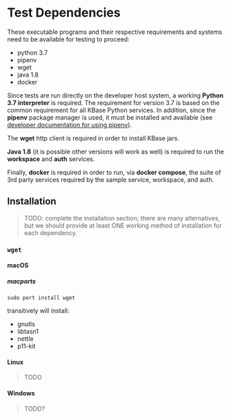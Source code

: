 # Test Dependencies

These executable programs and their respective requirements and systems need to be available for testing to proceed:

  - python 3.7
  - pipenv
  - wget
  - java 1.8
  - docker

Since tests are run directly on the developer host system, a working **Python 3.7 interpreter** is required. The requirement for version 3.7 is based on the common requirement for all KBase Python services. In addition, since the **pipenv** package manager is used, it must be installed and available (see [developer documentation for using pipenv](../development/using-pipenv.md)).

The **wget** http client is required in order to install KBase jars.

**Java 1.8** (it is possible other versions will work as well) is required to run the **workspace** and **auth** services.

Finally, **docker** is required in order to run, via **docker compose**, the suite of 3rd party services required by the sample service, workspace, and auth.

## Installation

> TODO: complete the installation section; there are many alternatives, but we should provide at least ONE working method of installation for each dependency.

### `wget`

#### macOS

##### macports

```shell
sudo port install wget
```

transitively will install:

- gnutls
- libtasn1
- nettle
- p11-kit

#### Linux

> TODO

#### Windows

> TODO?